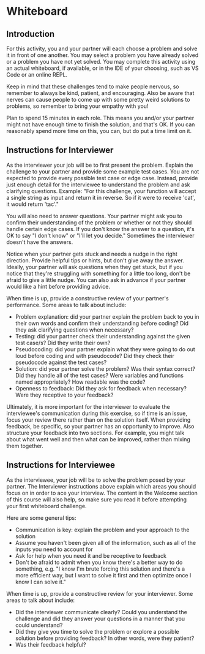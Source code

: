 # Whiteboard

## Introduction

For this activity, you and your partner will each choose a problem and solve it
in front of one another. You may select a problem you have already solved or a
problem you have not yet solved. You may complete this activity using an actual
whiteboard, if available, or in the IDE of your choosing, such as VS Code or an
online REPL.

Keep in mind that these challenges tend to make people nervous, so remember to
always be kind, patient, and encouraging. Also be aware that nerves can cause
people to come up with some pretty weird solutions to problems, so remember to
bring your empathy with you!

Plan to spend 15 minutes in each role. This means you and/or your partner might
not have enough time to finish the solution, and that's OK. If you can
reasonably spend more time on this, you can, but do put a time limit on it.

## Instructions for Interviewer

As the interviewer your job will be to first present the problem. Explain the
challenge to your partner and provide some example test cases. You are not
expected to provide every possible test case or edge case. Instead, provide just
enough detail for the interviewee to understand the problem and ask clarifying
questions. Example: "For this challenge, your function will accept a single
string as input and return it in reverse. So if it were to receive 'cat', it
would return 'tac'."

You will also need to answer questions. Your partner might ask you to confirm
their understanding of the problem or whether or not they should handle certain
edge cases. If you don't know the answer to a question, it's OK to say "I don't
know" or "I'll let you decide." Sometimes the interviewer doesn't have the
answers.

Notice when your partner gets stuck and needs a nudge in the right direction.
Provide helpful tips or hints, but don't give away the answer. Ideally, your
partner will ask questions when they get stuck, but if you notice that they're
struggling with something for a little too long, don't be afraid to give a
little nudge. You can also ask in advance if your partner would like a hint
before providing advice.

When time is up, provide a constructive review of your partner's performance.
Some areas to talk about include:

- Problem explanation: did your partner explain the problem back to you in their
  own words and confirm their understanding before coding? Did they ask
  clarifying questions when necessary?
- Testing: did your partner check their understanding against the given test
  case/s? Did they write their own?
- Pseudocoding: did your partner explain what they were going to do out loud
  before coding and with pseudocode? Did they check their pseudocode against the
  test cases?
- Solution: did your partner solve the problem? Was their syntax correct? Did
  they handle all of the test cases? Were variables and functions named
  appropriately? How readable was the code?
- Openness to feedback: Did they ask for feedback when necessary? Were they
  receptive to your feedback?

Ultimately, it is more important for the interviewer to evaluate the
interviewee's communication during this exercise, so if time is an issue, focus
your review there rather than on the solution itself. When providing feedback,
be specific, so your partner has an opportunity to improve. Also structure your
feedback into two sections. For example, you might talk about what went well and
then what can be improved, rather than mixing them together.

## Instructions for Interviewee

As the interviewee, your job will be to solve the problem posed by your partner.
The Interviewer instructions above explain which areas you should focus on in
order to ace your interview. The content in the Welcome section of this course
will also help, so make sure you read it before attempting your first whiteboard
challenge.

Here are some general tips:

- Communication is key: explain the problem and your approach to the solution
- Assume you haven't been given all of the information, such as all of the
  inputs you need to account for
- Ask for help when you need it and be receptive to feedback
- Don't be afraid to admit when you know there's a better way to do something,
  e.g. "I know I'm brute forcing this solution and there's a more efficient way,
  but I want to solve it first and then optimize once I know I can solve it."

When time is up, provide a constructive review for your interviewer. Some areas
to talk about include:

- Did the interviewer communicate clearly? Could you understand the challenge
  and did they answer your questions in a manner that you could understand?
- Did they give you time to solve the problem or explore a possible solution
  before providing feedback? In other words, were they patient?
- Was their feedback helpful?
